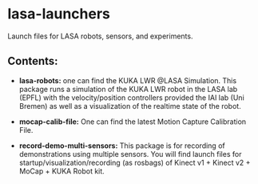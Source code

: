 # lasa-launchers
Launch files for LASA robots, sensors, and experiments.

## Contents:

- **lasa-robots:** one can find the KUKA LWR @LASA Simulation. This package runs a simulation of the KUKA LWR robot in the LASA lab (EPFL) with the velocity/position controllers provided the IAI lab (Uni Bremen) as well as a visualization of the realtime state of the robot.

- **mocap-calib-file:** One can find the latest Motion Capture Calibration File.

- **record-demo-multi-sensors:** This package is for recording of demonstrations using multiple sensors. You will find launch files for startup/visualization/recording (as rosbags) of Kinect v1 + Kinect v2 + MoCap + KUKA Robot kit.



